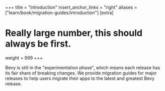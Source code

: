 +++
title = "Introduction"
insert_anchor_links = "right"
aliases = ["learn/book/migration-guides/introduction"]
[extra]
# Really large number, this should always be first.
weight = 999
+++

Bevy is still in the "experimentation phase", which means each release has its fair share of breaking changes. We provide migration guides for major releases to help users migrate their apps to the latest and greatest Bevy release.
